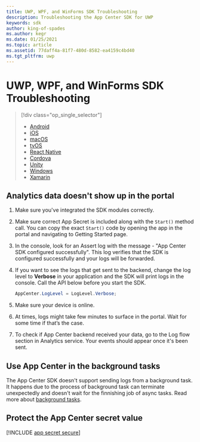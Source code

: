 ```yaml
---
title: UWP, WPF, and WinForms SDK Troubleshooting
description: Troubleshooting the App Center SDK for UWP
keywords: sdk
author: king-of-spades
ms.author: kegr
ms.date: 01/25/2021
ms.topic: article
ms.assetid: 77daff4a-81f7-480d-8582-ea4159c4bd40
ms.tgt_pltfrm: uwp
---
```


# UWP, WPF, and WinForms SDK Troubleshooting

> [!div  class="op_single_selector"]
> * [Android](android.md)
> * [iOS](ios.md)
> * [macOS](macos.md)
> * [tvOS](tvOS.md)
> * [React Native](react-native.md)
> * [Cordova](cordova.md)
> * [Unity](unity.md)
> * [Windows](uwp.md)
> * [Xamarin](xamarin.md)

## Analytics data doesn't show up in the portal

1. Make sure you've integrated the SDK modules correctly.
2. Make sure correct App Secret is included along with the `Start()` method call. You can copy the exact `Start()` code by opening the app in the portal and navigating to Getting Started page.
3. In the console, look for an Assert log with the message - "App Center SDK configured successfully". This log verifies that the SDK is configured successfully and your logs will be forwarded.
4. If you want to see the logs that get sent to the backend, change the log level to **Verbose** in your application and the SDK will print logs in the console. Call the API below before you start the SDK.

   ```csharp
   AppCenter.LogLevel = LogLevel.Verbose;
   ```

5. Make sure your device is online.
6. At times, logs might take few minutes to surface in the portal. Wait for some time if that’s the case.
7. To check if App Center backend received your data, go to the Log flow section in Analytics service. Your events should appear once it's been sent.

## Use App Center in the background tasks
The App Center SDK doesn't support sending logs from a background task. It happens due to the process of background task can terminate unexpectedly and doesn't wait for the finnishing job of async tasks. Read more about [background tasks](https://docs.microsoft.com/en-us/windows/uwp/launch-resume/support-your-app-with-background-tasks).

## Protect the App Center secret value

[!INCLUDE [app secret secure](../includes/app-secret-secure.md)]
